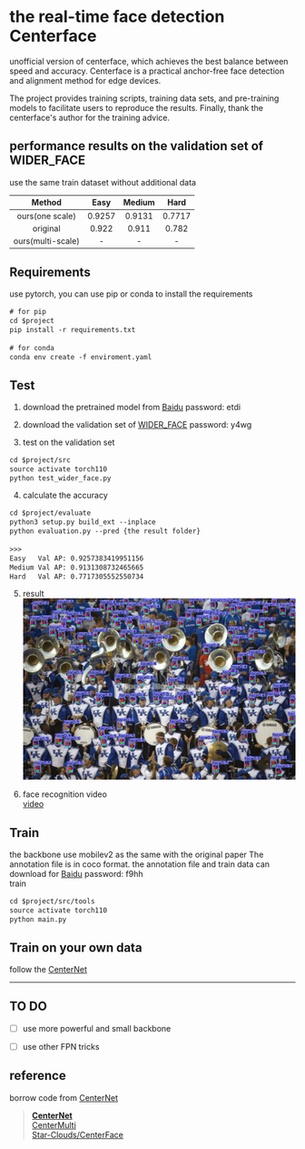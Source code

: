 # the real-time face detection Centerface

unofficial version of centerface, which achieves the best balance between speed and accuracy. Centerface is a practical anchor-free face detection and alignment method for edge devices.

The project provides training scripts, training data sets, and pre-training models to facilitate users to reproduce the results. Finally, thank the centerface's author for the training advice.


## performance results on the validation set of WIDER_FACE 
use the same train dataset without additional data

| Method | Easy | Medium | Hard|
|:--------:| :--------:| :---------:| :------:|
| ours(one scale)| 0.9257 | 0.9131   | 0.7717|
| original | 0.922 | 0.911 | 0.782 |
| ours(multi-scale) | - | - | - |


## Requirements
use pytorch, you can use pip or conda to install the requirements
```sybase
# for pip
cd $project
pip install -r requirements.txt

# for conda
conda env create -f enviroment.yaml
```

## Test
1. download the pretrained model from [Baidu](https://pan.baidu.com/s/1sU3pRBTFebbsMDac-1HsQA) password: etdi

2. download the validation set of [WIDER_FACE](https://pan.baidu.com/s/1b5Uku0Bb13Zk9mf7mkZ3FA) password:  y4wg
3. test on the validation set
```sybase
cd $project/src
source activate torch110
python test_wider_face.py
```

4. calculate the accuracy
```sybase
cd $project/evaluate
python3 setup.py build_ext --inplace
python evaluation.py --pred {the result folder}
    
>>>
Easy   Val AP: 0.9257383419951156
Medium Val AP: 0.9131308732465665
Hard   Val AP: 0.7717305552550734
```

5. result  
![result](./readme/000388_result.png)

6. face recognition video  
[video](https://www.bilibili.com/video/av91632471/)

## Train
the backbone use mobilev2 as the same with the original paper
The annotation file is in coco format. the annotation file and train data can download for [Baidu](https://pan.baidu.com/s/1j_2wggZ3bvCuOAfZvjWqTg) password:  f9hh  
train
```sybase
cd $project/src/tools
source activate torch110
python main.py
```

## Train on your own data
follow the [CenterNet](https://github.com/xingyizhou/CenterNet)

---

## TO DO
- [ ] use more powerful and small backbone
- [ ] use other FPN tricks



## reference
borrow code from [CenterNet](https://github.com/xingyizhou/CenterNet)
> [**CenterNet**](https://github.com/xingyizhou/CenterNet)  
> [CenterMulti](https://github.com/bleakie/CenterMulti)  
> [Star-Clouds/CenterFace](https://github.com/Star-Clouds/CenterFace)

